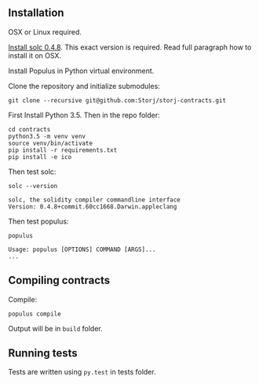 

## Installation

OSX or Linux required.

[Install solc 0.4.8](http://solidity.readthedocs.io/en/develop/installing-solidity.html#binary-packages). This exact version is required. Read full paragraph how to install it on OSX.

Install Populus in Python virtual environment.

Clone the repository and initialize submodules:

    git clone --recursive git@github.com:Storj/storj-contracts.git

First Install Python 3.5. Then in the repo folder:

    cd contracts
    python3.5 -m venv venv
    source venv/bin/activate
    pip install -r requirements.txt
    pip install -e ico
    
Then test solc:

    solc --version
    
    solc, the solidity compiler commandline interface
    Version: 0.4.8+commit.60cc1668.Darwin.appleclang
    
Then test populus:
                                         
    populus          
    
    Usage: populus [OPTIONS] COMMAND [ARGS]...
    ...
                                                
## Compiling contracts
                   
Compile:                   
                             
    populus compile                                
                              
Output will be in `build` folder.                                       
                                        
## Running tests

Tests are written using `py.test` in tests folder.


                                                                           
